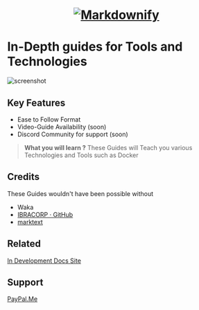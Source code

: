 <h1 align="center">
  <br>
  <a href="http://www.amitmerchant.com/electron-markdownify"><img src="https://links.cyberalliance.in/img/logo.png" alt="Markdownify"></a>
</h1>







# In-Depth guides for Tools and Technologies

![screenshot](https://camo.githubusercontent.com/74cd0fc474f47a6eb6baa9ff307219fc33919e58bc3e4488b2fd7934892d8025/68747470733a2f2f692e696d6775722e636f6d2f5934626f5179342e676966)

## Key Features

* Ease to Follow Format
* Video-Guide Availability (soon)
* Discord Community for support (soon)
  
  

> **What you will learn ?**
> These Guides will Teach you various Technologies and Tools such as Docker

## Credits

These Guides wouldn't have been possible without

- Waka
- [IBRACORP · GitHub](https://github.com/ibracorp)
- [marktext](https://github.com/marktext/marktext)

## Related

[In Development Docs Site](https://docs.cyberalliance.in/)

## Support

[PayPal.Me](https://www.paypal.com/paypalme/ysg2544)
